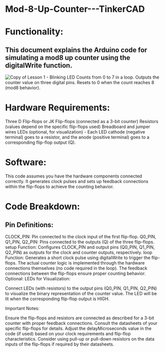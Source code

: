 # Mod-8-Up-Counter---TinkerCAD
# Functionality:
## This document explains the Arduino code for simulating a mod8 up counter using the digitalWrite function.
![Copy of Lesson 1 - Blinking LED](https://github.com/Samanthapudi-Shakeer/Mod-8-Up-Counter---TinkerCAD/blob/main/Copy%20of%20Lesson%201%20-%20Blinking%20LED.png)
Counts from 0 to 7 in a loop.
Outputs the counter value on three digital pins.
Resets to 0 when the count reaches 8 (mod8 behavior).
# Hardware Requirements:

Three D Flip-flops or JK Flip-flops (connected as a 3-bit counter)
Resistors (values depend on the specific flip-flops used)
Breadboard and jumper wires
LEDs (optional, for visualization) - Each LED cathode (negative terminal) goes to a resistor, and the anode (positive terminal) goes to a corresponding flip-flop output (Q).
# Software:

This code assumes you have the hardware components connected correctly. It generates clock pulses and sets up feedback connections within the flip-flops to achieve the counting behavior.

# Code Breakdown:

## Pin Definitions:
CLOCK_PIN: Pin connected to the clock input of the first flip-flop.
Q0_PIN, Q1_PIN, Q2_PIN: Pins connected to the outputs (Q) of the three flip-flops.
setup Function:
Configures CLOCK_PIN and output pins (Q0_PIN, Q1_PIN, Q2_PIN) as outputs for the clock and counter outputs, respectively.
loop Function:
Generates a short clock pulse using digitalWrite to trigger the flip-flops.
The actual counter logic is implemented through the hardware connections themselves (no code required in the loop). The feedback connections between the flip-flops ensure proper counting behavior.
Optional: LEDs for Visualization:

Connect LEDs (with resistors) to the output pins (Q0_PIN, Q1_PIN, Q2_PIN) to visualize the binary representation of the counter value. The LED will be lit when the corresponding flip-flop output is HIGH.

Important Notes:

Ensure the flip-flops and resistors are connected as described for a 3-bit counter with proper feedback connections. Consult the datasheets of your specific flip-flops for details.
Adjust the delayMicroseconds value in the code (if used) based on your clock requirements and flip-flop characteristics.
Consider using pull-up or pull-down resistors on the data inputs of the flip-flops if required by their datasheets.
